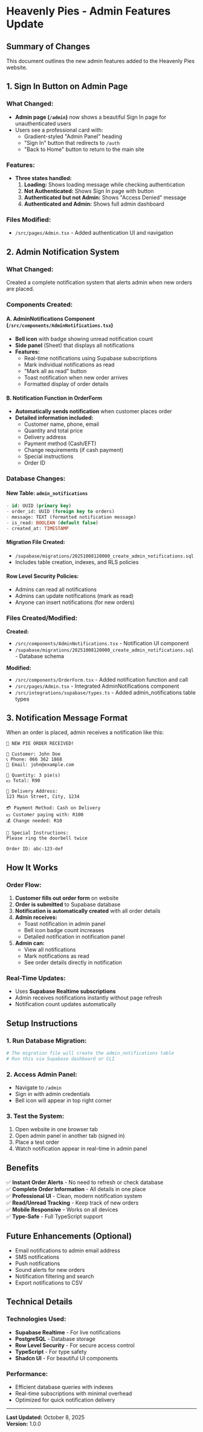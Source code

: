 # Heavenly Pies - Admin Features Update

## Summary of Changes

This document outlines the new admin features added to the Heavenly Pies website.

## 1. Sign In Button on Admin Page

### What Changed:

- **Admin page (`/admin`)** now shows a beautiful Sign In page for unauthenticated users
- Users see a professional card with:
  - Gradient-styled "Admin Panel" heading
  - "Sign In" button that redirects to `/auth`
  - "Back to Home" button to return to the main site

### Features:

- **Three states handled:**
  1. **Loading:** Shows loading message while checking authentication
  2. **Not Authenticated:** Shows Sign In page with button
  3. **Authenticated but not Admin:** Shows "Access Denied" message
  4. **Authenticated and Admin:** Shows full admin dashboard

### Files Modified:

- `/src/pages/Admin.tsx` - Added authentication UI and navigation

## 2. Admin Notification System

### What Changed:

Created a complete notification system that alerts admin when new orders are placed.

### Components Created:

#### A. AdminNotifications Component (`/src/components/AdminNotifications.tsx`)

- **Bell icon** with badge showing unread notification count
- **Side panel** (Sheet) that displays all notifications
- **Features:**
  - Real-time notifications using Supabase subscriptions
  - Mark individual notifications as read
  - "Mark all as read" button
  - Toast notification when new order arrives
  - Formatted display of order details

#### B. Notification Function in OrderForm

- **Automatically sends notification** when customer places order
- **Detailed information included:**
  - Customer name, phone, email
  - Quantity and total price
  - Delivery address
  - Payment method (Cash/EFT)
  - Change requirements (if cash payment)
  - Special instructions
  - Order ID

### Database Changes:

#### New Table: `admin_notifications`

```sql
- id: UUID (primary key)
- order_id: UUID (foreign key to orders)
- message: TEXT (formatted notification message)
- is_read: BOOLEAN (default false)
- created_at: TIMESTAMP
```

#### Migration File Created:

- `/supabase/migrations/20251008120000_create_admin_notifications.sql`
- Includes table creation, indexes, and RLS policies

#### Row Level Security Policies:

- Admins can read all notifications
- Admins can update notifications (mark as read)
- Anyone can insert notifications (for new orders)

### Files Created/Modified:

**Created:**

- `/src/components/AdminNotifications.tsx` - Notification UI component
- `/supabase/migrations/20251008120000_create_admin_notifications.sql` - Database schema

**Modified:**

- `/src/components/OrderForm.tsx` - Added notification function and call
- `/src/pages/Admin.tsx` - Integrated AdminNotifications component
- `/src/integrations/supabase/types.ts` - Added admin_notifications table types

## 3. Notification Message Format

When an order is placed, admin receives a notification like this:

```
🔔 NEW PIE ORDER RECEIVED!

👤 Customer: John Doe
📞 Phone: 066 362 1868
📧 Email: john@example.com

🥧 Quantity: 3 pie(s)
💵 Total: R90

📍 Delivery Address:
123 Main Street, City, 1234

💳 Payment Method: Cash on Delivery
💵 Customer paying with: R100
💰 Change needed: R10

📝 Special Instructions:
Please ring the doorbell twice

Order ID: abc-123-def
```

## How It Works

### Order Flow:

1. **Customer fills out order form** on website
2. **Order is submitted** to Supabase database
3. **Notification is automatically created** with all order details
4. **Admin receives:**
   - Toast notification in admin panel
   - Bell icon badge count increases
   - Detailed notification in notification panel
5. **Admin can:**
   - View all notifications
   - Mark notifications as read
   - See order details directly in notification

### Real-Time Updates:

- Uses **Supabase Realtime subscriptions**
- Admin receives notifications instantly without page refresh
- Notification count updates automatically

## Setup Instructions

### 1. Run Database Migration:

```bash
# The migration file will create the admin_notifications table
# Run this via Supabase dashboard or CLI
```

### 2. Access Admin Panel:

- Navigate to `/admin`
- Sign in with admin credentials
- Bell icon will appear in top right corner

### 3. Test the System:

1. Open website in one browser tab
2. Open admin panel in another tab (signed in)
3. Place a test order
4. Watch notification appear in real-time in admin panel

## Benefits

✅ **Instant Order Alerts** - No need to refresh or check database  
✅ **Complete Order Information** - All details in one place  
✅ **Professional UI** - Clean, modern notification system  
✅ **Read/Unread Tracking** - Keep track of new orders  
✅ **Mobile Responsive** - Works on all devices  
✅ **Type-Safe** - Full TypeScript support

## Future Enhancements (Optional)

- Email notifications to admin email address
- SMS notifications
- Push notifications
- Sound alerts for new orders
- Notification filtering and search
- Export notifications to CSV

## Technical Details

### Technologies Used:

- **Supabase Realtime** - For live notifications
- **PostgreSQL** - Database storage
- **Row Level Security** - For secure access control
- **TypeScript** - For type safety
- **Shadcn UI** - For beautiful UI components

### Performance:

- Efficient database queries with indexes
- Real-time subscriptions with minimal overhead
- Optimized for quick notification delivery

---

**Last Updated:** October 8, 2025  
**Version:** 1.0.0
